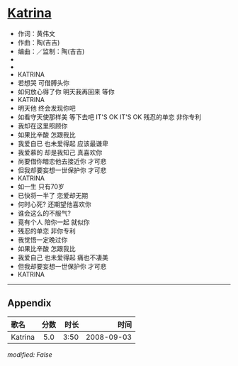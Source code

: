 # [Katrina](https://music.163.com/song?id=409941746)

* 作词：黄伟文
* 作曲：陶(吉吉)
* 编曲：／监制：陶(吉吉)
*
*
* KATRINA
* 若想哭 可借膊头你
* 如何放心得了你 明天我再回来 等你
* KATRINA
* 明天他 终会发现你吧
* 如看守天使那样美 等下去吧 IT'S OK IT'S OK 残忍的单恋 非你专利
* 我却在这里照顾你
* 如果比辛酸 怎跟我比
* 我爱自已 也未爱得起 应该最谦卑
* 我爱慕的 却是我知己 真喜欢你
* 尚要借你暗恋他去接近你 才可悲
* 但我却要妄想一世保护你 才可悲
* KATRINA
* 如一生 只有70岁
* 已快将一半了 恋爱却无期
* 何时心死? 还期望他喜欢你
* 谁会这么的不服气?
* 竟有个人 陪你一起 就似你
* 残忍的单恋 非你专利
* 我觉悟一定晚过你
* 如果比辛酸 怎跟我比
* 我爱自己 也未爱得起 痛也不凄美
* 但我却要妄想一世保护你 才可悲
* KATRINA


---

## Appendix

|歌名|分数|时长|时间|
|:---|:---:|---:|---:|
|Katrina|5.0|3:50|2008-09-03

*modified: False*